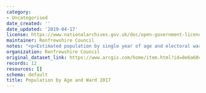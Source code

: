 ```yaml
---
category:
- Uncategorised
date_created: ''
date_updated: '2019-04-17'
license: https://www.nationalarchives.gov.uk/doc/open-government-licence/version/3/
maintainer: Renfrewshire Council
notes: "<p>Estimated population by single year of age and electoral ward,\_ mid-2017</p>"
organization: Renfrewshire Council
original_dataset_link: https://www.arcgis.com/home/item.html?id=8e6a60c35291492cabf1c480fcd2d123
records: 12
resources: []
schema: default
title: Population by Age and Ward 2017
---
```

